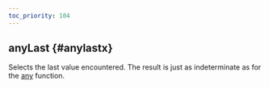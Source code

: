 ```yaml
---
toc_priority: 104
---
```


## anyLast {#anylastx}

Selects the last value encountered.
The result is just as indeterminate as for the [any](any.md) function.
